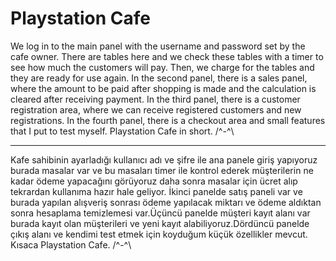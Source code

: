 # Playstation Cafe
We log in to the main panel with the username and password set by the cafe owner. There are tables here and we check these tables with a timer to see how much the customers will pay. Then, we charge for the tables and they are ready for use again. In the second panel, there is a sales panel, where the amount to be paid after shopping is made and the calculation is cleared after receiving payment. In the third panel, there is a customer registration area, where we can receive registered customers and new registrations. In the fourth panel, there is a checkout area and small features that I put to test myself. Playstation Cafe in short. /^-^\
********************************************************************************************************************************************************************************************************************
Kafe sahibinin ayarladığı kullanıcı adı ve şifre ile ana panele giriş yapıyoruz burada masalar var ve bu masaları timer ile kontrol ederek müşterilerin ne kadar ödeme yapacağını görüyoruz daha sonra masalar için ücret alıp tekrardan kullanıma hazır hale geliyor. İkinci panelde satış paneli var ve burada yapılan alışveriş sonrası ödeme yapılacak miktarı ve ödeme aldıktan sonra hesaplama temizlemesi var.Üçüncü panelde müşteri kayıt alanı var burada kayıt olan müşterileri ve yeni kayıt alabiliyoruz.Dördüncü panelde çıkış alanı ve kendimi test etmek için koyduğum küçük özellikler mevcut. Kısaca Playstation Cafe. /^-^\
